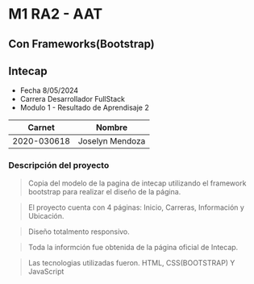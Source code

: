 # M1 RA2 - AAT
## Con Frameworks(Bootstrap)
## Intecap

- Fecha 8/05/2024
- Carrera Desarrollador FullStack
- Modulo 1 - Resultado de Aprendisaje 2

|Carnet|Nombre|
|------|------|
|2020-030618|Joselyn Mendoza|

### Descripción del proyecto
>Copia del modelo de la pagina de intecap utilizando el framework bootstrap para realizar el diseño de la página.

>El proyecto cuenta con 4 páginas: Inicio, Carreras, Información y Ubicación.

>Diseño totalmento responsivo.

>Toda la informción fue obtenida de la página oficial de Intecap.

>Las tecnologias utilizadas fueron. HTML, CSS(BOOTSTRAP) Y JavaScript
